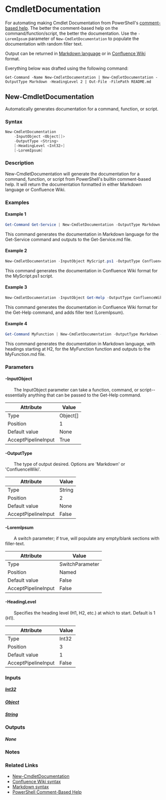# CmdletDocumentation
For automating making Cmdlet Documentation from PowerShell's [comment-based help](https://learn.microsoft.com/en-us/powershell/module/microsoft.powershell.core/about/about_comment_based_help). The better the comment-based help on the command/function/script, the better the documentation. Use the `-LoremIpsum` parameter of `New-CmdletDocumentation` to populate the documentation with random filler text.

Output can be returned in [Markdown language](https://www.markdownguide.org/cheat-sheet/) or in [Confluence Wiki](https://confluence.atlassian.com/doc/confluence-wiki-markup-251003035.html) format.

Everything below was drafted using the following command:

    Get-Command -Name New-CmdletDocumentation | New-CmdletDocumentation -OutputType Markdown -HeadingLevel 2 | Out-File -FilePath README.md

## New-CmdletDocumentation
Automatically generates documentation for a command, function, or script.

### Syntax
```PowerShell
New-CmdletDocumentation
    -InputObject <Object[]>
    -OutputType <String>
    [-HeadingLevel <Int32>]
    [-LoremIpsum]
```

### Description
New-CmdletDocumentation will generate the documentation for a command, function, or script from PowerShell's builtin comment-based help. It will return the documentation formatted in either Markdown language or Confluence Wiki.

### Examples

#### Example 1
```PowerShell
Get-Command Get-Service | New-CmdletDocumentation -OutputType Markdown | Out-File Get-Service.md
```

This command generates the documentation in Markdown language for the Get-Service command and outputs to the Get-Service.md file.

#### Example 2
```PowerShell
New-CmdletDocumentation -InputObject MyScript.ps1 -OutputType ConfluenceWiki
```

This command generates the documentation in Confluence Wiki format for the MyScript.ps1 script.

#### Example 3
```PowerShell
New-CmdletDocumentation -InputObject Get-Help -OutputType ConfluenceWiki -LoremIpsum
```

This command generates the documentation in Confluence Wiki format for the Get-Help command, and adds filler text (LoremIpsum).

#### Example 4
```PowerShell
Get-Command MyFunction | New-CmdletDocumentation -OutputType Markdown -HeadingLevel 2 | Out-File MyFunction.md
```

This command generates the documentation in Markdown language, with headings starting at H2, for the MyFunction function and outputs to the MyFunction.md file.

### Parameters

#### **-InputObject**
&ensp;&ensp;&ensp;&ensp;The InputObject parameter can take a function, command, or script--essentially anything that can be passed to the Get-Help command.

| Attribute | Value |
| --- | --- |
| Type | Object[] |
| Position | 1 |
| Default value | None |
| AcceptPipelineInput | True |

#### **-OutputType**
&ensp;&ensp;&ensp;&ensp;The type of output desired. Options are 'Markdown' or 'ConfluenceWiki'.

| Attribute | Value |
| --- | --- |
| Type | String |
| Position | 2 |
| Default value | None |
| AcceptPipelineInput | False |

#### **-LoremIpsum**
&ensp;&ensp;&ensp;&ensp;A switch parameter; if true, will populate any empty/blank sections with filler-text.

| Attribute | Value |
| --- | --- |
| Type | SwitchParameter |
| Position | Named |
| Default value | False |
| AcceptPipelineInput | False |

#### **-HeadingLevel**
&ensp;&ensp;&ensp;&ensp;Specifies the heading level (H1, H2, etc.) at which to start. Default is 1 (H1).

| Attribute | Value |
| --- | --- |
| Type | Int32 |
| Position | 3 |
| Default value | 1 |
| AcceptPipelineInput | False |

### Inputs

##### [**Int32**](https://learn.microsoft.com/en-us/dotnet/api/System.Int32)

##### [**Object**](https://learn.microsoft.com/en-us/dotnet/api/System.Object)

##### [**String**](https://learn.microsoft.com/en-us/dotnet/api/System.String)

### Outputs

##### **None**

### Notes

### Related Links
- [New-CmdletDocumentation](https://github.com/jerdub1993/Misc/tree/main/Generate%20Cmdlet%20Documentation)
- [Confluence Wiki syntax](https://confluence.atlassian.com/doc/confluence-wiki-markup-251003035.html)
- [Markdown syntax](https://www.markdownguide.org/cheat-sheet/)
- [PowerShell Comment-Based Help](https://learn.microsoft.com/en-us/powershell/module/microsoft.powershell.core/about/about_comment_based_help)